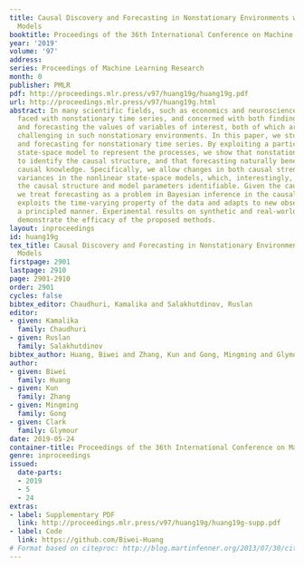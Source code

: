 ```yaml
---
title: Causal Discovery and Forecasting in Nonstationary Environments with State-Space
  Models
booktitle: Proceedings of the 36th International Conference on Machine Learning
year: '2019'
volume: '97'
address: 
series: Proceedings of Machine Learning Research
month: 0
publisher: PMLR
pdf: http://proceedings.mlr.press/v97/huang19g/huang19g.pdf
url: http://proceedings.mlr.press/v97/huang19g.html
abstract: In many scientific fields, such as economics and neuroscience, we are often
  faced with nonstationary time series, and concerned with both finding causal relations
  and forecasting the values of variables of interest, both of which are particularly
  challenging in such nonstationary environments. In this paper, we study causal discovery
  and forecasting for nonstationary time series. By exploiting a particular type of
  state-space model to represent the processes, we show that nonstationarity helps
  to identify the causal structure, and that forecasting naturally benefits from learned
  causal knowledge. Specifically, we allow changes in both causal strengths and noise
  variances in the nonlinear state-space models, which, interestingly, renders both
  the causal structure and model parameters identifiable. Given the causal model,
  we treat forecasting as a problem in Bayesian inference in the causal model, which
  exploits the time-varying property of the data and adapts to new observations in
  a principled manner. Experimental results on synthetic and real-world data sets
  demonstrate the efficacy of the proposed methods.
layout: inproceedings
id: huang19g
tex_title: Causal Discovery and Forecasting in Nonstationary Environments with State-Space
  Models
firstpage: 2901
lastpage: 2910
page: 2901-2910
order: 2901
cycles: false
bibtex_editor: Chaudhuri, Kamalika and Salakhutdinov, Ruslan
editor:
- given: Kamalika
  family: Chaudhuri
- given: Ruslan
  family: Salakhutdinov
bibtex_author: Huang, Biwei and Zhang, Kun and Gong, Mingming and Glymour, Clark
author:
- given: Biwei
  family: Huang
- given: Kun
  family: Zhang
- given: Mingming
  family: Gong
- given: Clark
  family: Glymour
date: 2019-05-24
container-title: Proceedings of the 36th International Conference on Machine Learning
genre: inproceedings
issued:
  date-parts:
  - 2019
  - 5
  - 24
extras:
- label: Supplementary PDF
  link: http://proceedings.mlr.press/v97/huang19g/huang19g-supp.pdf
- label: Code
  link: https://github.com/Biwei-Huang
# Format based on citeproc: http://blog.martinfenner.org/2013/07/30/citeproc-yaml-for-bibliographies/
---
```

